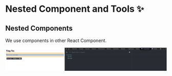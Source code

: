 # Nested Component and Tools ✨
## Nested Components 

We use components in other React Component. 

<img src="/nested-components/Images/componentsc.png" alt="" />
